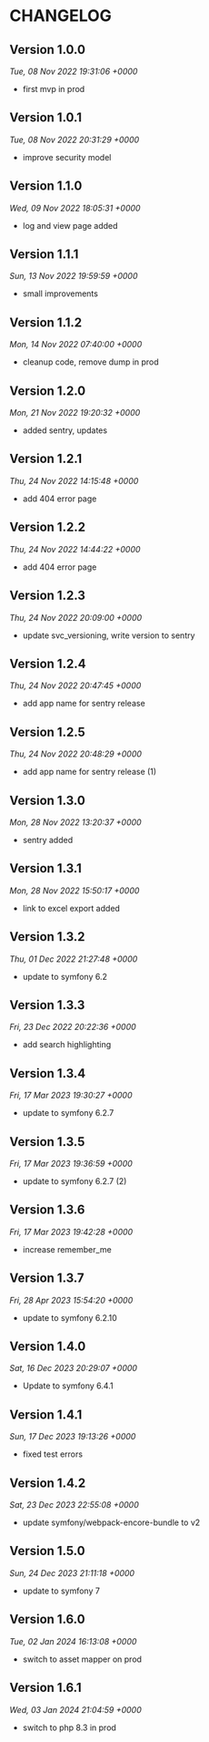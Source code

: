 # CHANGELOG

## Version 1.0.0
*Tue, 08 Nov 2022 19:31:06 +0000*
- first mvp in prod

## Version 1.0.1
*Tue, 08 Nov 2022 20:31:29 +0000*
- improve security model

## Version 1.1.0
*Wed, 09 Nov 2022 18:05:31 +0000*
- log and view page added

## Version 1.1.1
*Sun, 13 Nov 2022 19:59:59 +0000*
- small improvements

## Version 1.1.2
*Mon, 14 Nov 2022 07:40:00 +0000*
- cleanup code, remove dump in prod

## Version 1.2.0
*Mon, 21 Nov 2022 19:20:32 +0000*
- added sentry, updates

## Version 1.2.1
*Thu, 24 Nov 2022 14:15:48 +0000*
- add 404 error page

## Version 1.2.2
*Thu, 24 Nov 2022 14:44:22 +0000*
- add 404 error page

## Version 1.2.3
*Thu, 24 Nov 2022 20:09:00 +0000*
- update svc_versioning, write version to sentry

## Version 1.2.4
*Thu, 24 Nov 2022 20:47:45 +0000*
- add app name for sentry release

## Version 1.2.5
*Thu, 24 Nov 2022 20:48:29 +0000*
- add app name for sentry release (1)

## Version 1.3.0
*Mon, 28 Nov 2022 13:20:37 +0000*
- sentry added

## Version 1.3.1
*Mon, 28 Nov 2022 15:50:17 +0000*
- link to excel export added

## Version 1.3.2
*Thu, 01 Dec 2022 21:27:48 +0000*
- update to symfony 6.2

## Version 1.3.3
*Fri, 23 Dec 2022 20:22:36 +0000*
- add search highlighting

## Version 1.3.4
*Fri, 17 Mar 2023 19:30:27 +0000*
- update to symfony 6.2.7

## Version 1.3.5
*Fri, 17 Mar 2023 19:36:59 +0000*
- update to symfony 6.2.7 (2)

## Version 1.3.6
*Fri, 17 Mar 2023 19:42:28 +0000*
- increase remember_me

## Version 1.3.7
*Fri, 28 Apr 2023 15:54:20 +0000*
- update to symfony 6.2.10

## Version 1.4.0
*Sat, 16 Dec 2023 20:29:07 +0000*
- Update to symfony 6.4.1

## Version 1.4.1
*Sun, 17 Dec 2023 19:13:26 +0000*
- fixed test errors

## Version 1.4.2
*Sat, 23 Dec 2023 22:55:08 +0000*
- update symfony/webpack-encore-bundle to v2

## Version 1.5.0
*Sun, 24 Dec 2023 21:11:18 +0000*
- update to symfony 7

## Version 1.6.0
*Tue, 02 Jan 2024 16:13:08 +0000*
- switch to asset mapper on prod

## Version 1.6.1
*Wed, 03 Jan 2024 21:04:59 +0000*
- switch to php 8.3 in prod

